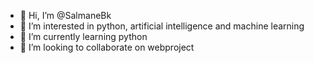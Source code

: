 - 👋 Hi, I’m @SalmaneBk
- 👀 I’m interested in python, artificial intelligence and machine learning 
- 🌱 I’m currently learning python
- 💞️ I’m looking to collaborate on webproject 

<!---
SalmaneBk/SalmaneBk is a ✨ special ✨ repository because its `README.md` (this file) appears on your GitHub profile.
You can click the Preview link to take a look at your changes.
--->
